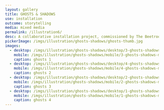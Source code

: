 ```yaml
---
layout: gallery
title: GHOSTS & SHADOWS
use: installation
outcome: storytelling
media: mixed media
permalink: /illustration6/
desc: A collaborative installation project, commissioned by The Beetroot Tree Gallery in Derbyshire..
pickerImage: /imgs/illustration/ghosts-shadows/ghosts-thumb.jpg
images:
  - desktop: /imgs/illustration/ghosts-shadows/desktop/3-ghosts-shadows-dt.jpg
    mobile: /imgs/illustration/ghosts-shadows/mobile/3-ghosts-shadows-m.jpg
    caption: ghosts 1
  - desktop: /imgs/illustration/ghosts-shadows/desktop/4-ghosts-shadows-dt.jpg
    mobile: /imgs/illustration/ghosts-shadows/mobile/4-ghosts-shadows-m.jpg
    caption: ghosts 2
  - desktop: /imgs/illustration/ghosts-shadows/desktop/2-ghosts-shadows-dt.jpg
    mobile: /imgs/illustration/ghosts-shadows/mobile/2-ghosts-shadows-m.jpg
    caption: ghosts 3
  - desktop: /imgs/illustration/ghosts-shadows/desktop/1-ghosts-shadows-dt.jpg
    mobile: /imgs/illustration/ghosts-shadows/mobile/1-ghosts-shadows-m.jpg
    caption: ghosts 4
---
```

